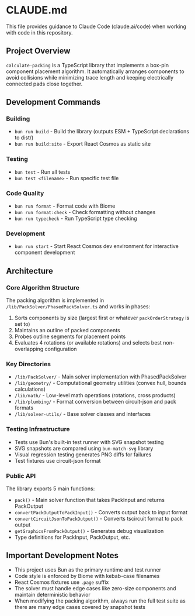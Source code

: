 # CLAUDE.md

This file provides guidance to Claude Code (claude.ai/code) when working with code in this repository.

## Project Overview

`calculate-packing` is a TypeScript library that implements a box-pin component placement algorithm. It automatically arranges components to avoid collisions while minimizing trace length and keeping electrically connected pads close together.

## Development Commands

### Building

- `bun run build` - Build the library (outputs ESM + TypeScript declarations to dist/)
- `bun run build:site` - Export React Cosmos as static site

### Testing

- `bun test` - Run all tests
- `bun test <filename>` - Run specific test file

### Code Quality

- `bun run format` - Format code with Biome
- `bun run format:check` - Check formatting without changes
- `bun run typecheck` - Run TypeScript type checking

### Development

- `bun run start` - Start React Cosmos dev environment for interactive component development

## Architecture

### Core Algorithm Structure

The packing algorithm is implemented in `/lib/PackSolver/PhasedPackSolver.ts` and works in phases:

1. Sorts components by size (largest first or whatever `packOrderStrategy` is set to)
2. Maintains an outline of packed components
3. Probes outline segments for placement points
4. Evaluates 4 rotations (or available rotations) and selects best non-overlapping configuration

### Key Directories

- `/lib/PackSolver/` - Main solver implementation with PhasedPackSolver
- `/lib/geometry/` - Computational geometry utilities (convex hull, bounds calculations)
- `/lib/math/` - Low-level math operations (rotations, cross products)
- `/lib/plumbing/` - Format conversion between circuit-json and pack formats
- `/lib/solver-utils/` - Base solver classes and interfaces

### Testing Infrastructure

- Tests use Bun's built-in test runner with SVG snapshot testing
- SVG snapshots are compared using `bun-match-svg` library
- Visual regression testing generates PNG diffs for failures
- Test fixtures use circuit-json format

### Public API

The library exports 5 main functions:

- `pack()` - Main solver function that takes PackInput and returns PackOutput
- `convertPackOutputToPackInput()` - Converts output back to input format
- `convertCircuitJsonToPackOutput()` - Converts tscircuit format to pack output
- `getGraphicsFromPackOutput()` - Generates debug visualization
- Type definitions for PackInput, PackOutput, etc.

## Important Development Notes

- This project uses Bun as the primary runtime and test runner
- Code style is enforced by Biome with kebab-case filenames
- React Cosmos fixtures use `.page` suffix
- The solver must handle edge cases like zero-size components and maintain deterministic behavior
- When modifying the packing algorithm, always run the full test suite as there are many edge cases covered by snapshot tests

